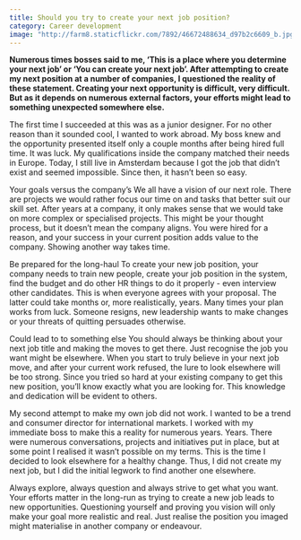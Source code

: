 ```yaml
---
title: Should you try to create your next job position?
category: Career development
image: "http://farm8.staticflickr.com/7892/46672488634_d97b2c6609_b.jpg"
---
```

**Numerous times bosses said to me, ‘This is a place where you determine your next job’ or ‘You can create your next job’. After attempting to create my next position at a number of companies, I questioned the reality of these statement. Creating your next opportunity is difficult, very difficult. But as it depends on numerous external factors, your efforts might lead to something unexpected somewhere else.**

The first time I succeeded at this was as a junior designer. For no other reason than it sounded cool, I wanted to work abroad. My boss knew and the opportunity presented itself only a couple months after being hired full time. It was luck. My qualifications inside the company matched their needs in Europe. Today, I still live in Amsterdam because I got the job that didn’t exist and seemed impossible. Since then, it hasn’t been so easy.

Your goals versus the company’s
We all have a vision of our next role. There are projects we would rather focus our time on and tasks that better suit our skill set. After years at a company, it only makes sense that we would take on more complex or specialised projects. This might be your thought process, but it doesn’t mean the company aligns. You were hired for a reason, and your success in your current position adds value to the company. Showing another way takes time.

Be prepared for the long-haul
To create your new job position, your company needs to train new people, create your job position in the system, find the budget and do other HR things to do it properly - even interview other candidates. This is when everyone agrees with your proposal. The latter could take months or, more realistically, years. Many times your plan works from luck. Someone resigns, new leadership wants to make changes or your threats of quitting persuades otherwise.

Could lead to to something else
You should always be thinking about your next job title and making the moves to get there. Just recognise the job you want might be elsewhere. When you start to truly believe in your next job move, and after your current work refused, the lure to look elsewhere will be too strong. Since you tried so hard at your existing company to get this new position, you’ll know exactly what you are looking for. This knowledge and dedication will be evident to others. 

My second attempt to make my own job did not work. I wanted to be a trend and consumer director for international markets. I worked with my immediate boss to make this a reality for numerous years. Years. There were numerous conversations, projects and initiatives put in place, but at some point I realised it wasn’t possible on my terms. This is the time I decided to look elsewhere for a healthy change. Thus, I did not create my next job, but I did the initial legwork to find another one elsewhere.

Always explore, always question and always strive to get what you want. Your efforts matter in the long-run as trying to create a new job leads to new opportunities. Questioning yourself and proving you vision will only make your goal more realistic and real. Just realise the position you imaged might materialise in another company or endeavour.
